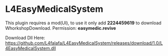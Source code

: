 # L4EasyMedicalSystem
This plugin requires a mod(UI), to use it only add **2224459619** to download WhorkshopDownload. Permission: **easymedic.revive**

Download Dll Here: https://github.com/L4falafa/L4EasyMedicalSystem/releases/download/1.0/L4EasyMedicalSystem.dll
